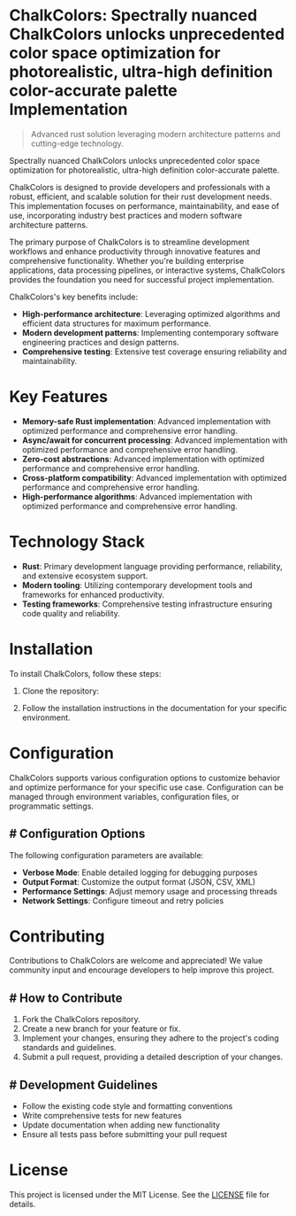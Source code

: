 <!-- fallback_ChalkColors_20250807004049_39166 -->

# ChalkColors: Spectrally nuanced ChalkColors unlocks unprecedented color space optimization for photorealistic, ultra-high definition color-accurate palette Implementation
> Advanced rust solution leveraging modern architecture patterns and cutting-edge technology.

Spectrally nuanced ChalkColors unlocks unprecedented color space optimization for photorealistic, ultra-high definition color-accurate palette.

ChalkColors is designed to provide developers and professionals with a robust, efficient, and scalable solution for their rust development needs. This implementation focuses on performance, maintainability, and ease of use, incorporating industry best practices and modern software architecture patterns.

The primary purpose of ChalkColors is to streamline development workflows and enhance productivity through innovative features and comprehensive functionality. Whether you're building enterprise applications, data processing pipelines, or interactive systems, ChalkColors provides the foundation you need for successful project implementation.

ChalkColors's key benefits include:

* **High-performance architecture**: Leveraging optimized algorithms and efficient data structures for maximum performance.
* **Modern development patterns**: Implementing contemporary software engineering practices and design patterns.
* **Comprehensive testing**: Extensive test coverage ensuring reliability and maintainability.

# Key Features

* **Memory-safe Rust implementation**: Advanced implementation with optimized performance and comprehensive error handling.
* **Async/await for concurrent processing**: Advanced implementation with optimized performance and comprehensive error handling.
* **Zero-cost abstractions**: Advanced implementation with optimized performance and comprehensive error handling.
* **Cross-platform compatibility**: Advanced implementation with optimized performance and comprehensive error handling.
* **High-performance algorithms**: Advanced implementation with optimized performance and comprehensive error handling.

# Technology Stack

* **Rust**: Primary development language providing performance, reliability, and extensive ecosystem support.
* **Modern tooling**: Utilizing contemporary development tools and frameworks for enhanced productivity.
* **Testing frameworks**: Comprehensive testing infrastructure ensuring code quality and reliability.

# Installation

To install ChalkColors, follow these steps:

1. Clone the repository:


2. Follow the installation instructions in the documentation for your specific environment.

# Configuration

ChalkColors supports various configuration options to customize behavior and optimize performance for your specific use case. Configuration can be managed through environment variables, configuration files, or programmatic settings.

## # Configuration Options

The following configuration parameters are available:

* **Verbose Mode**: Enable detailed logging for debugging purposes
* **Output Format**: Customize the output format (JSON, CSV, XML)
* **Performance Settings**: Adjust memory usage and processing threads
* **Network Settings**: Configure timeout and retry policies

# Contributing

Contributions to ChalkColors are welcome and appreciated! We value community input and encourage developers to help improve this project.

## # How to Contribute

1. Fork the ChalkColors repository.
2. Create a new branch for your feature or fix.
3. Implement your changes, ensuring they adhere to the project's coding standards and guidelines.
4. Submit a pull request, providing a detailed description of your changes.

## # Development Guidelines

* Follow the existing code style and formatting conventions
* Write comprehensive tests for new features
* Update documentation when adding new functionality
* Ensure all tests pass before submitting your pull request

# License

This project is licensed under the MIT License. See the [LICENSE](https://github.com/sandibrrm/ChalkColors/blob/main/LICENSE) file for details.
